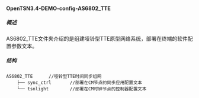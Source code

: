 #### OpenTSN3.4-DEMO-config-AS6802_TTE

##### 概述

AS6802_TTE文件夹介绍的是组建哑铃型TTE原型网络系统，部署在终端的软件配置参数文本。

##### 结构
    AS6802_TTE      //哑铃型TTE时间同步组网
		├── sync_ctrl       //部署在CM节点的同步应用配置文本
		└── tsnlight        //部署在CM时钟节点的控制器配置文本
      
 
